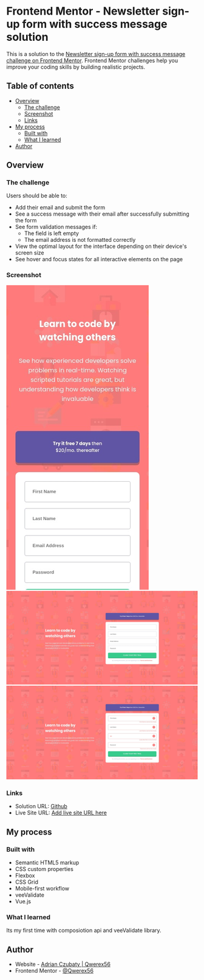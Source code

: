 # Frontend Mentor - Newsletter sign-up form with success message solution

This is a solution to the [Newsletter sign-up form with success message challenge on Frontend Mentor](https://www.frontendmentor.io/challenges/newsletter-signup-form-with-success-message-3FC1AZbNrv). Frontend Mentor challenges help you improve your coding skills by building realistic projects. 

## Table of contents

- [Overview](#overview)
  - [The challenge](#the-challenge)
  - [Screenshot](#screenshot)
  - [Links](#links)
- [My process](#my-process)
  - [Built with](#built-with)
  - [What I learned](#what-i-learned)
- [Author](#author)

## Overview

### The challenge

Users should be able to:

- Add their email and submit the form
- See a success message with their email after successfully submitting the form
- See form validation messages if:
  - The field is left empty
  - The email address is not formatted correctly
- View the optimal layout for the interface depending on their device's screen size
- See hover and focus states for all interactive elements on the page

### Screenshot

![Moblie Design](./public/MobileDesign.jpeg)
![Desktop Design](./public/DesktopDesign.jpeg)
![Active State](./public/DestopActive.jpeg)
### Links

- Solution URL: [Github](https://github.com/Qwerex56/Signup-form)
- Live Site URL: [Add live site URL here](https://funny-starburst-27f74a.netlify.app/)

## My process

### Built with

- Semantic HTML5 markup
- CSS custom properties
- Flexbox
- CSS Grid
- Mobile-first workflow
- veeValidate
- Vue.js

### What I learned
Its my first time with composiotion api and veeValidate library.

## Author

- Website - [Adrian Czubaty | Qwerex56](https://github.com/Qwerex56/)
- Frontend Mentor - [@Qwerex56](https://www.frontendmentor.io/profile/Qwerex56)